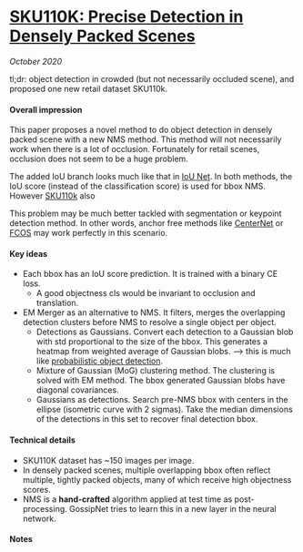 # [SKU110K: Precise Detection in Densely Packed Scenes](https://arxiv.org/abs/1904.00853)

_October 2020_

tl;dr: object detection in crowded (but not necessarily occluded scene), and proposed one new retail dataset SKU110k.

#### Overall impression
This paper proposes a novel method to do object detection in densely packed scene with a new NMS method. This method will not necessarily work when there is a lot of occlusion. Fortunately for retail scenes, occlusion does not seem to be a huge problem. 

The added IoU branch looks much like that in [IoU Net](iou_net.md). In both methods, the IoU score (instead of the classification score) is used for bbox NMS. However [SKU110k](sku110k.md) also 

This problem may be much better tackled with segmentation or keypoint detection method. In other words, anchor free methods like [CenterNet](centernet.md) or [FCOS](fcos.md) may work perfectly in this scenario. 

#### Key ideas
- Each bbox has an IoU score prediction. It is trained with a binary CE loss.
	- A good objectness cls would be invariant to occlusion and translation.
- EM Merger as an alternative to NMS. It filters, merges the overlapping detection clusters before NMS to resolve a single object per object. 
	- Detections as Gaussians. Convert each detection to a Gaussian blob with std proportional to the size of the bbox. This generates a heatmap from weighted average of Gaussian blobs. --> this is much like [probabilistic object detection](pdq.md).
	- Mixture of Gaussian (MoG) clustering method. The clustering is solved with EM method. The bbox generated Gaussian blobs have diagonal covariances.
	- Gaussians as detections. Search pre-NMS bbox with centers in the ellipse (isometric curve with 2 sigmas). Take the median dimensions of the detections in this set to recover final detection bbox. 

#### Technical details
- SKU110K dataset has ~150 images per image. 
- In densely packed scenes, multiple overlapping bbox often reflect multiple, tightly packed objects, many of which receive high objectness scores. 
- NMS is a **hand-crafted** algorithm applied at test time as post-processing. GossipNet tries to learn this in a new layer in the neural network.

#### Notes


